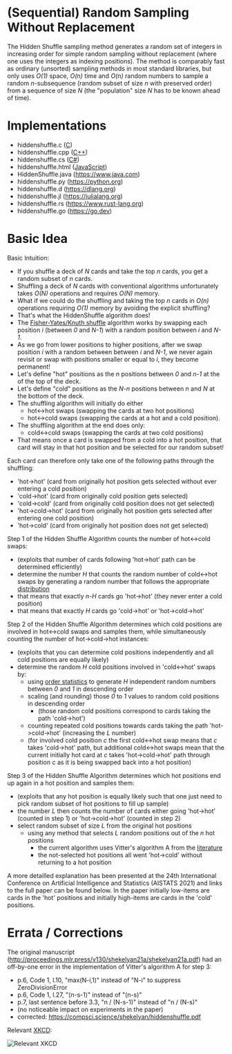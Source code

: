 # (Sequential) Random Sampling Without Replacement

The Hidden Shuffle sampling method generates a random set of integers in increasing order for simple random sampling without replacement (where one uses the integers as indexing positions). The method is comparably fast as ordinary (unsorted) sampling methods in most standard libraries, but only uses *O(1)* space, *O(n)* time and *O(n)* random numbers to sample a random *n*-subsequence (random subset of size *n* with preserved order) from a sequence of size *N* (the "population" size *N* has to be known ahead of time).

# Implementations

* hiddenshuffle.c ([C](https://en.wikipedia.org/wiki/C_(programming_language)))
* hiddenshuffle.cpp ([C++](https://en.wikipedia.org/wiki/C%2B%2B))
* hiddenshuffle.cs ([C#](https://learn.microsoft.com/en-us/dotnet/csharp))
* hiddenshuffle.html ([JavaScript](https://en.wikipedia.org/wiki/JavaScript))
* HiddenShuffle.java (https://www.java.com)
* hiddenshuffle.py (https://python.org)
* hiddenshuffle.d (https://dlang.org)
* hiddenshuffle.jl (https://julialang.org)
* hiddenshuffle.rs (https://www.rust-lang.org)
* hiddenshuffle.go (https://go.dev)

# Basic Idea

Basic Intuition:

- If you shuffle a deck of *N* cards and take the top *n* cards, you get a random subset of *n* cards.
- Shuffling a deck of *N* cards with conventional algorithms unfortunately takes *O(N)* operations and requires *O(N)* memory.
- What if we could do the shuffling and taking the top *n* cards in *O(n)* operations requiring *O(1)* memory by avoiding the explicit shuffling?
- That's what the HiddenShuffle algorithm does!
- The [Fisher-Yates/Knuth shuffle](https://en.wikipedia.org/wiki/Fisher%E2%80%93Yates_shuffle) algorithm works by swapping each position *i* (between *0* and *N-1*) with a random position between *i* and *N-1*.
- As we go from lower positions to higher positions, after we swap position *i* with a random between between *i* and *N-1*, we never again revisit or swap with positions smaller or equal to *i*, they become permanent!
- Let's define "hot" positions as the *n* positions between *0* and *n-1* at the of the top of the deck.
- Let's define "cold" positions as the *N-n* positions between *n* and *N* at the bottom of the deck.
- The shuffling algorithm will initially do either
  - hot<->hot swaps (swapping the cards at two hot positions)
  - hot<->cold swaps (swapping the cards at a hot and a cold position).
- The shuffling algorithm at the end does only:
  - cold<->cold swaps (swapping the cards at two cold positions)
- That means once a card is swapped from a cold into a hot position, that card will stay in that hot position and be selected for our random subset!

Each card can therefore only take one of the following paths through the shuffling:

- 'hot->hot' (card from originally hot position gets selected without ever entering a cold position)
- 'cold->hot' (card from originally cold position gets selected)
- 'cold->cold' (card from originally cold position does not get selected)
- 'hot->cold->hot' (card from originally hot position gets selected after entering one cold position)
- 'hot->cold' (card from originally hot position does not get selected)

Step 1 of the Hidden Shuffle Algorithm counts the number of hot<->cold swaps:

- (exploits that number of cards following 'hot->hot' path can be determined efficiently)
- determine the number *H* that counts the random number of cold<->hot swaps by generating a random number that follows the appropriate [distribution](https://en.wikipedia.org/wiki/Poisson_binomial_distribution)
- that means that exactly *n-H* cards go 'hot->hot' (they never enter a cold position)
- that means that exactly *H* cards go 'cold->hot' or 'hot->cold->hot'

Step 2 of the Hidden Shuffle Algorithm determines which cold positions are involved in hot<->cold swaps and samples them, while simultaneously counting the number of hot->cold->hot instances:

- (exploits that you can determine cold positions independently and all cold positions are equally likely)
- determine the random *H* cold positions involved in 'cold<->hot' swaps by:
  - using [order statistics](https://en.wikipedia.org/wiki/Order_statistic#Order_statistics_sampled_from_a_uniform_distribution) to generate *H* independent random numbers between *0* and *1* in descending order
  - scaling (and rounding) those *0* to *1* values to random cold positions in descending order
    - (those random cold positions correspond to cards taking the path 'cold->hot')
  - counting repeated cold positions towards cards taking the path 'hot->cold->hot' (increasing the *L* number)
  - (for involved cold position *c* the first cold<->hot swap means that *c* takes 'cold->hot' path, but additional cold<->hot swaps mean that the current initially hot card at *c* takes 'hot->cold->hot' path through position *c* as it is being swapped back into a hot position)

Step 3 of the Hidden Shuffle Algorithm determines which hot positions end up again in a hot position and samples them:

- (exploits that any hot position is equally likely such that one just need to pick random subset of hot positions to fill up sample)
- the number *L* then counts the number of cards either going 'hot->hot' (counted in step 1) or 'hot->cold->hot' (counted in step 2)
- select random subset of size *L* from the original hot positions
  - using any method that selects *L* random positions out of the *n* hot positions
    - the current algorithm uses Vitter's algorithm A from the [literature](https://dl.acm.org/doi/pdf/10.1145/23002.23003)
    - the not-selected hot positions all went 'hot->cold' without returning to a hot position

A more detailled explanation has been presented at the 24th International Conference on
Artificial Intelligence and Statistics (AISTATS 2021) and links to the full paper can be found below.
In the paper initially low-items are cards in the 'hot' positions and initially high-items are cards in the 'cold' positions.

# Errata / Corrections

The original manuscript (http://proceedings.mlr.press/v130/shekelyan21a/shekelyan21a.pdf) had an off-by-one error in the implementation of Vitter's algorithm A for step 3: 

* p.6, Code 1, l.10, "max(N-i,1)" instead of "N-i" to suppress ZeroDivisionError
* p.6, Code 1, l.27, "(n-s-1)" instead of "(n-s)"
* p.7, last sentence before 3.3, "n / (N-s-1)" instead of "n / (N-s)"
* (no noticeable impact on experiments in the paper)
* corrected: https://compsci.science/shekelyan/hiddenshuffle.pdf

Relevant [XKCD](https://xkcd.com/2248/):

![Relevant XKCD](https://imgs.xkcd.com/comics/new_years_eve.png)

